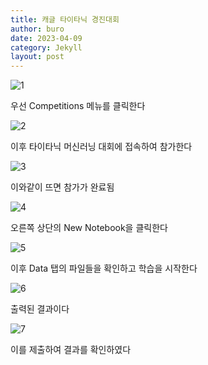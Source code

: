 ```yaml
---
title: 캐글 타이타닉 경진대회
author: buro
date: 2023-04-09
category: Jekyll
layout: post
---
```

![1](https://user-images.githubusercontent.com/130293496/230778695-1d388ee9-26a4-4f33-a8f6-f7ccebf52306.png)

우선 Competitions 메뉴를 클릭한다

![2](https://user-images.githubusercontent.com/130293496/230778707-67f57a19-fa27-43fe-a0b1-44947275ccb8.png)

이후 타이타닉 머신러닝 대회에 접속하여 참가한다

![3](https://user-images.githubusercontent.com/130293496/230778823-a83a0c85-d97b-4f1c-b7f6-7026f698bd0b.png)

이와같이 뜨면 참가가 완료됨

![4](https://user-images.githubusercontent.com/130293496/230778865-f16ac6de-471d-42f6-a4c3-da8fd60acb29.png)

오른쪽 상단의 New Notebook을 클릭한다

![5](https://user-images.githubusercontent.com/130293496/230778891-66517510-843f-4116-83c7-6970f324c708.png)

이후 Data 탭의 파일들을 확인하고 학습을 시작한다

![6](https://user-images.githubusercontent.com/130293496/230778902-f93d9045-4926-4e59-9113-c5127a6a0a71.png)

출력된 결과이다

![7](https://user-images.githubusercontent.com/130293496/230778935-48d66adb-3fc5-48ed-8266-38f6ab98f422.png)

이를 제출하여 결과를 확인하였다
